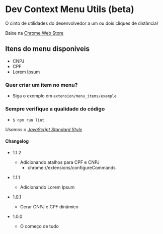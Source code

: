 # Dev Context Menu Utils (beta) #

O cinto de utilidades do desenvolvedor a um ou dois cliques de distância!

Baixe na [Chrome Web Store](https://chrome.google.com/webstore/detail/dev-context-menu-utils-be/eopnaofinaekcbibkhapnehljhgkhmge)

## Itens do menu disponíveis ##

* CNPJ
* CPF
* Lorem Ipsum

### Quer criar um item no menu? ###

* Siga o exemplo em `extension/menu_items/example`

### Sempre verifique a qualidade do código ###

* `$ npm run lint`

_Usamos o [JavaScript Standard Style](https://github.com/feross/standard)_

#### Changelog ####

* 1.1.2
  * Adicionando atalhos para CPF e CNPJ 
    * chrome://extensions/configureCommands

* 1.1.1
  * Adicionando Lorem Ipsum

* 1.0.1
  * Gerar CNPJ e CPF dinâmico

* 1.0.0
  * O começo de tudo
